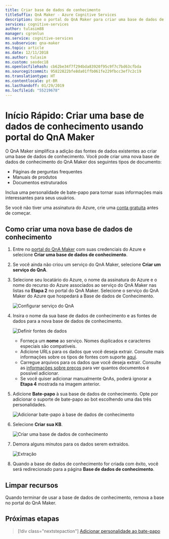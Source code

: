 ```yaml
---
title: Criar base de dados de conhecimento
titleSuffix: QnA Maker - Azure Cognitive Services
description: Use o portal do QnA Maker para criar uma base de dados de conhecimento com bate-papo. Isso torna seu aplicativo envolvente. Adicione um conjunto pré-populado do bate-papo principal à sua base de dados de conhecimento como ponto de partida para o bate-papo do seu bot, economizando o tempo e o custo de escrevê-lo do zero.
services: cognitive-services
author: tulasim88
manager: cgronlun
ms.service: cognitive-services
ms.subservice: qna-maker
ms.topic: article
ms.date: 12/11/2018
ms.author: tulasim
ms.custom: seodec18
ms.openlocfilehash: cb62be34f7f294bda83920f95c9f7c7bd63cfbda
ms.sourcegitcommit: 95822822bfe8da01ffb061fe229fbcc3ef7c2c19
ms.translationtype: HT
ms.contentlocale: pt-BR
ms.lasthandoff: 01/29/2019
ms.locfileid: "55219678"
---
```

# <a name="quickstart-create-a-knowledge-base-using-the-qna-maker-portal"></a>Início Rápido: Criar uma base de dados de conhecimento usando portal do QnA Maker

O QnA Maker simplifica a adição das fontes de dados existentes ao criar uma base de dados de conhecimento. Você pode criar uma nova base de dados de conhecimento do QnA Maker dos seguintes tipos de documento:

<!-- added for scanability -->
* Páginas de perguntas frequentes
* Manuais de produtos
* Documentos estruturados

Inclua uma personalidade de bate-papo para tornar suas informações mais interessantes para seus usuários.

Se você não tiver uma assinatura do Azure, crie uma [conta gratuita](https://azure.microsoft.com/free/?WT.mc_id=A261C142F) antes de começar. 

## <a name="create-a-new-knowledge-base"></a>Como criar uma nova base de dados de conhecimento

1. Entre no [portal do QnA Maker](https://qnamaker.ai) com suas credenciais do Azure e selecione **Criar uma base de dados de conhecimento**.

1. Se você ainda não criou um serviço do QnA Maker, selecione **Criar um serviço do QnA**. 

1. Selecione seu locatário do Azure, o nome da assinatura do Azure e o nome do recurso do Azure associados ao serviço do QnA Maker nas listas na **Etapa 2** no portal do QnA Maker. Selecione o serviço do QnA Maker do Azure que hospedará a Base de dados de Conhecimento.

    ![Configurar serviço do QnA](../media/qnamaker-how-to-create-kb/setup-qna-resource.png)

1. Insira o nome da sua base de dados de conhecimento e as fontes de dados para a nova base de dados de conhecimento.

    ![Definir fontes de dados](../media/qnamaker-how-to-create-kb/set-data-sources.png)

    - Forneça um **nome** ao serviço. Nomes duplicados e caracteres especiais são compatíveis.
    - Adicione URLs para os dados que você deseja extrair. Consulte mais informações sobre os tipos de fontes com suporte [aqui](../Concepts/data-sources-supported.md).
    - Carregue arquivos para os dados que você deseja extrair. Consulte as [informações sobre preços](https://aka.ms/qnamaker-pricing) para ver quantos documentos é possível adicionar.
    - Se você quiser adicionar manualmente QnAs, poderá ignorar a **Etapa 4** mostrada na imagem anterior.

1. Adicione **Bate-papo** à sua base de dados de conhecimento. Opte por adicionar o suporte de bate-papo ao bot escolhendo uma das três personalidades. 

    ![Adicionar bate-papo à base de dados de conhecimento ](../media/qnamaker-how-to-create-kb/create-kb-chit-chat.png)

1. Selecione **Criar sua KB**.

    ![Criar uma base de dados de conhecimento](../media/qnamaker-how-to-create-kb/create-kb.png)

1. Demora alguns minutos para os dados serem extraídos.

    ![Extração](../media/qnamaker-how-to-create-kb/hang-tight-extraction.png)

1. Quando a base de dados de conhecimento for criada com êxito, você será redirecionado para a página **Base de dados de conhecimento**.

## <a name="clean-up-resources"></a>Limpar recursos

Quando terminar de usar a base de dados de conhecimento, remova a base no portal do QnA Maker.

## <a name="next-steps"></a>Próximas etapas

> [!div class="nextstepaction"]
> [Adicionar personalidade ao bate-papo](./chit-chat-knowledge-base.md)
